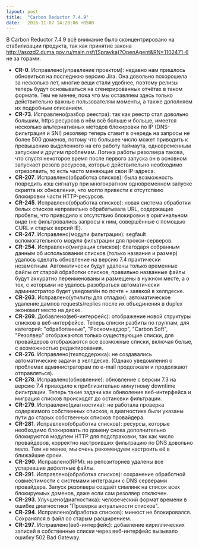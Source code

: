 ```yaml
---
layout: post
title:  "Carbon Reductor 7.4.9"
date:   2016-11-07 14:28:06 +0500
---
```

В Carbon Reductor 7.4.9 всё внимание было сконцентрировано на стабилизации продукта, так как принятие закона <http://asozd2.duma.gov.ru/main.nsf/(Spravka)?OpenAgent&RN=1102471-6>
не за горами.

- **CR-0**. Исправлено(управление проектом): недавно нам пришлось обновиться на последнюю версию Jira. Она довольно похорошела за несколько лет, многие вещи стали удобнее, поэтому релизы теперь будут основываться на сгенерированных отчётах в таком формате. Тем не менее, пока что мы оставляем здесь только действительно важные пользователям моменты, а также дополняем их подробным описанием.
- **CR-73**. Исправлено(разбор реестра): так как реестр стал довольно большим, https ресурсов в нём всё больше и больше, имеется несколько альтернативных методов блокировки по IP (DNS-фильтрация и SNI) резолвер теперь ставит в очередь на запросы не более 500 доменов, потому что большее число может приводить к превышению выделенного на его работу таймаута, одновременным запускам и другим проблемам. Логика работы резолвера такова, что спустя некоторое время после первого запуска он в основном запускает резолв ресурсов, которые действительно необходимо отрезолвить, то есть часто меняющие свои IP-адреса.
- **CR-207**. Исправлено(обработка списков): была возможность повредить кэш сигнатур при многократном одновременном запуске скрипта их обновления, что могло привести к отсутствию блокировки части HTTP-ресурсов.
- **CR-245**. Исправлено(обработка списков): новая система обработки белых списков неправильно обрабатывала URL, содержащие пробелы, что приводило к отсутствию блокировки в оригинальном виде (не фильтровались запросы к ним, совершённые с помощью CURL и старых версий IE).
- **CR-247**. Исправлено(модули фильтрации): segfault вспомогательного модуля фильтрации для прокси-серверов.
- **CR-254**. Исправлено(миграция списков): благодаря собранным данным об использовании списков (только названия и размер) удалось сделать обновление на версию 7.4 практически незаметным. Автоматически будут удалены только временные файлы от старой обработки списков, правильно названные файлы будут аккуратно переименованы и размещены в нужном месте, а о тех, с которыми не удалось разобраться автоматически администратор будет уведомлён по почте + заявкой в хелпдеске.
- **CR-263**. Исправлено(утилиты для отладки): автоматическое удаление дампов requests/replies после их объединения в duplex экономит место на диске.
- **CR-269**. Добавлено(веб-интерфейс): отображение новой структуры списков в веб-интерфейсе. Теперь списки разбиты по группам, для категорий: "обработанные", "Роскомнадзор", "Carbon Soft", "Резолвер" отображаются только существующие списки, для провайдеров отображаются все возможные списки, включая белые, с возможностью редактирования.
- **CR-276**. Исправлено(техподдержка): не создавались автоматические задачи в хелпдеске. (Однако уведомления о проблемах администраторам по e-mail продолжали и продолжают отправляться).
- **CR-278**. Исправлено(обновление): обновление с версии 7.3 на версию 7.4 приводило к приблизительно минутному downtime фильтрации. Теперь такие задачи как обнволение веб-интерфейса и миграция списков происходят до остановки фильтрации.
- **CR-279**. Исправлено(диагностика): не работала проверка содержимого собственных списков, в диагностике были указаны пути до старых собственных списков провайдера.
- **CR-281**. Исправлено(обработка списков): ресурсы, которые необходимо блокировать по домену снова дополнительно блокируются модулем HTTP для подстраховки, так как число провайдеров, корректно настроивших фильтрацию по DNS довольно мало. Тем не менее, мы очень рекомендуем настроить её в ближайшие сроки.
- **СR-290**. Исправлено(RPM): из репозиториев удалены все устаревшие дефолтные файлы.
- **CR-291**. Исправлено(обработка списков): сохранение обработной совместимости с системами интеграции с DNS серверами провайдера. Запуск резолвера создаёт симлинк на список всех блокируемых доменов, даже если сам резолвер отключен.
- **CR-293**. Улучшено(диагностика): человеческий формат времени в ошибке диагностики "Проверка актуальности списков".
- **CR-294**. Исправлено(обработка списков): минюст не блокировался. Сохранялся в файл со старым расширением.
- **CR-297**. Исправлено(веб-интерфейс): добавление кириллических записей в собственные списки через веб-интерфейс вызывало ошибку 502 Bad Gateway.
